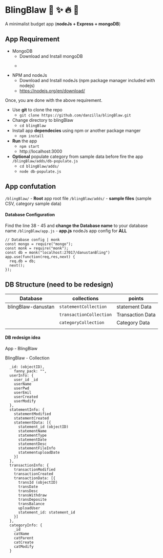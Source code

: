 # BlingBlaw  :green_heart: :sparkles: :fire: :tada:

A minimalist budget app (**nodeJs + Express + mongoDB**)


## App Requirement

- MongoDB
	* Download and Install mongoDB
	* ~~~https://www.mongodb.com/download-center/community~~~
- NPM and nodeJs
	* Download and Install nodeJs (npm package manager included with nodejs)
	* https://nodejs.org/en/download/

Once, you are done with the above requirement.
- Use **git** to clone the repo
	* `git clone https://github.com/danzilla/blingBlaw.git`
- Change directory to blingBlaw
	* `cd blingBlaw`
- Install app **dependecies** using npm or another package manger
	* `npm install`
- **Run** the app
	* `npm start`
	* http://localhost:3000
- **Optional** populate category from sample data before fire the app `/blingBlaw/adds/db-populate.js`
	* `cd blingBlaw/adds/`
	* `node db-populate.js`

## App confutation

`/blingBlaw/` - **Root** app root file
`/blingBlaw/adds/` - **sample files** (sample CSV, category sample data)

#### Database Configuration
 Find the line 	38 - 45 and **change the Database name** to your database name
`/blingBlaw/app.js` - **app.js** nodeJs app config for **ALL**

~~~
// Database config | monk
const mongo = require("mongo");
const monk = require("monk");
const db = monk("localhost:27017/danustanBling")
app.use(function(req,res,next) {
  req.db = db;
  next();
});
~~~

## DB Structure (need to be redesign)
|Database  |             collections             |       points                  |
|----------------|-------------------------------|-----------------------------|
|blingBlaw-danustan|`statementCollection`            |statement Data          |
|          |`transactionCollection`            |Transaction Data            |
|          |`categoryCollection`|Category Data|
|                |                          |                         |


#### DB redesign idea
App - BlingBlaw

BlingBlaw - Collection
~~~
  _id: (objectID),
	fanny_pack: "",
  userInfo: {
    user_id _id
    userName
    userPwd
    userEmil
    userCreated
    userModify
  },
  statementInfo: {
    statementModified
    statementCreated
    statementData: [{
      statement_id (objectID)
      statementName
      statementType
      statementDate
      statementDesc
      statementFileInfo
      statementuploadDate
    }]
  },
  transactionInfo: {
    transactionModified
    transactionCreated
    transactionData: [{
      transId (objectID)
      transDate
      transDesc
      transWithdraw
      transDeposite
      transBalance
      uploadUser
      statement_id: statement_id
    }]
  },
  categoryInfo: {
    _id
    catName
    catParent
    catCreate
    catModify
  }
~~~
